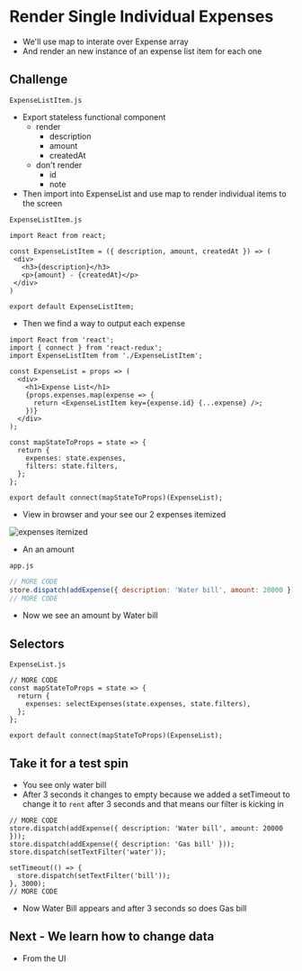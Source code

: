 # Render Single Individual Expenses
* We'll use map to interate over Expense array
* And render an new instance of an expense list item for each one

## Challenge
`ExpenseListItem.js`

* Export stateless functional component
    - render
        + description
        + amount
        + createdAt
    - don't render
        + id
        + note
* Then import into ExpenseList and use map to render individual items to the screen

`ExpenseListItem.js`

```
import React from react;

const ExpenseListItem = ({ description, amount, createdAt }) => (
 <div>
   <h3>{description}</h3>
   <p>{amount} - {createdAt}</p>
 </div>
)

export default ExpenseListItem;
```

* Then we find a way to output each expense

```
import React from 'react';
import { connect } from 'react-redux';
import ExpenseListItem from './ExpenseListItem';

const ExpenseList = props => (
  <div>
    <h1>Expense List</h1>
    {props.expenses.map(expense => {
      return <ExpenseListItem key={expense.id} {...expense} />;
    })}
  </div>
);

const mapStateToProps = state => {
  return {
    expenses: state.expenses,
    filters: state.filters,
  };
};

export default connect(mapStateToProps)(ExpenseList);
```

* View in browser and your see our 2 expenses itemized

![expenses itemized](https://i.imgur.com/l7EF53L.png)

* An an amount

`app.js`

```js
// MORE CODE
store.dispatch(addExpense({ description: 'Water bill', amount: 20000 }));
// MORE CODE
```

* Now we see an amount by Water bill

## Selectors
`ExpenseList.js`

```
// MORE CODE
const mapStateToProps = state => {
  return {
    expenses: selectExpenses(state.expenses, state.filters),
  };
};

export default connect(mapStateToProps)(ExpenseList);
```

## Take it for a test spin
* You see only water bill
* After 3 seconds it changes to empty because we added a setTimeout to change it to `rent` after 3 seconds and that means our filter is kicking in

```
// MORE CODE
store.dispatch(addExpense({ description: 'Water bill', amount: 20000 }));
store.dispatch(addExpense({ description: 'Gas bill' }));
store.dispatch(setTextFilter('water'));

setTimeout(() => {
  store.dispatch(setTextFilter('bill'));
}, 3000);
// MORE CODE
```

* Now Water Bill appears and after 3 seconds so does Gas bill

## Next - We learn how to change data
* From the UI
